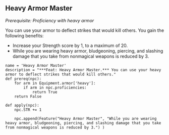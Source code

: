 ## Heavy Armor Master
*Prerequisite: Proficiency with heavy armor*

You can use your armor to deflect strikes that would kill others. You gain the following benefits:

* Increase your Strength score by 1, to a maximum of 20.
* While you are wearing heavy armor, bludgeoning, piercing, and slashing damage that you take from nonmagical weapons is reduced by 3.

```
name = 'Heavy Armor Master'
description = "***Feat: Heavy Armor Master.*** You can use your heavy armor to deflect strikes that would kill others."
def prereq(npc): 
    for arm in Equipment.armor['heavy']:
        if arm in npc.proficiencies:
            return True
    return False

def apply(npc):
    npc.STR += 1

    npc.append(Feature("Heavy Armor Master", "While you are wearing heavy armor, bludgeoning, piercing, and slashing damage that you take from nonmagical weapons is reduced by 3.") )
```
